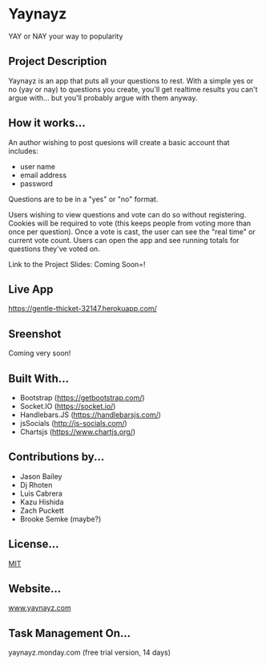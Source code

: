 # Yaynayz
YAY or NAY your way to popularity

## Project Description
Yaynayz is an app that puts all your questions to rest. With a simple yes or no (yay or nay) to questions you create, you'll get realtime results you can't argue with... but you'll probably argue with them anyway.

## How it works...
An author wishing to post quesions will create a basic account that includes:
* user name
* email address
* password

Questions are to be in a "yes" or "no" format.

Users wishing to view questions and vote can do so without registering. Cookies will be required to vote (this keeps people from voting more than once per question). Once a vote is cast, the user can see the "real time" or current vote count. Users can open the app and see running totals for questions they've voted on. 

Link to the Project Slides: Coming Soon=!

## Live App
https://gentle-thicket-32147.herokuapp.com/

## Sreenshot
Coming very soon!

## Built With...
* Bootstrap  (https://getbootstrap.com/)
* Socket.IO (https://socket.io/)
* Handlebars.JS (https://handlebarsjs.com/)
* jsSocials (http://js-socials.com/)
* Chartsjs (https://www.chartjs.org/)

## Contributions by...
* Jason Bailey
* Dj Rhoten 
* Luis Cabrera
* Kazu Hishida
* Zach Puckett
* Brooke Semke (maybe?)

## License...
[MIT](https://choosealicense.com/licenses/mit/)

## Website...
 www.yaynayz.com

## Task Management On...
yaynayz.monday.com (free trial version, 14 days)
